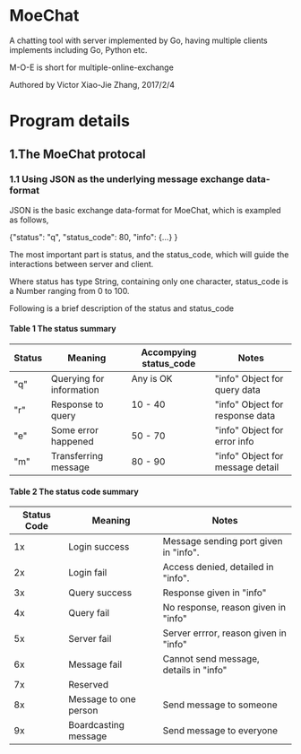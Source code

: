 # MoeChat
A chatting tool with server implemented by Go, having multiple clients implements including Go, Python etc.

M-O-E is short for multiple-online-exchange

Authored by Victor Xiao-Jie Zhang, 2017/2/4

# Program details
## 1.The MoeChat protocal
### 1.1 Using JSON as the underlying message exchange data-format
JSON is the basic exchange data-format for MoeChat, which is exampled as follows,

{"status": "q", "status_code": 80, "info": {...} }

The most important part is status, and the status_code, which will guide the interactions between server and client.

Where status has type String, containing only one character, status_code is a Number ranging from 0 to 100.

Following is a brief description of the status and status_code

#### Table 1 The status summary                           
|Status    |Meaning                     |Accompying status_code    |Notes                            |
|----------|----------------------------|--------------------------|---------------------------------|
|"q"       |Querying for information    |Any is OK                 |"info" Object for query data     |
|"r"       |Response to query           |10 - 40                   |"info" Object for response data  |
|"e"       |Some error happened         |50 - 70                   |"info" Object for error info     |
|"m"       |Transferring message        |80 - 90                   |"info" Object for message detail |

#### Table 2 The status code summary
|Status Code     |Meaning                |Notes                                  |
|----------------|-----------------------|---------------------------------------|
|1x              |Login success          |Message sending port given in "info".  |
|2x              |Login fail             |Access denied, detailed in "info".     |
|3x              |Query success          |Response given in "info"               |
|4x              |Query fail             |No response, reason given in "info"    |
|5x              |Server fail            |Server errror, reason given in "info"  |
|6x              |Message fail           |Cannot send message, details in "info" |
|7x              |Reserved               |                                       |
|8x              |Message to one person  |Send message to someone                |
|9x              |Boardcasting message   |Send message to everyone               |

